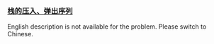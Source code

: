 ### [栈的压入、弹出序列](https://leetcode.com/problems/zhan-de-ya-ru-dan-chu-xu-lie-lcof)

English description is not available for the problem. Please switch to Chinese.